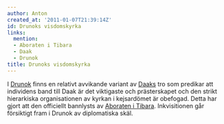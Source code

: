```yaml
---
author: Anton
created_at: '2011-01-07T21:39:14Z'
id: Drunoks visdomskyrka
links:
  mention:
  - Aboraten i Tibara
  - Daak
  - Drunok
title: Drunoks visdomskyrka
---
```


I [Drunok] finns en relativt avvikande variant av [Daaks] tro som predikar att individens band till
Daak är det viktigaste och prästerskapet och den strikt hierarkiska organisationen av kyrkan i
kejsardömet är obefogad. Detta har gjort att den officiellt bannlysts av [Aboraten i Tibara].
Inkvisitionen går försiktigt fram i Drunok av diplomatiska skäl.

  [Drunok]: Drunok
  [Daaks]: Daak
  [Aboraten i Tibara]: Aboraten_i_Tibara
